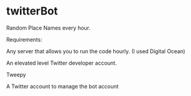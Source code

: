 # twitterBot
Random Place Names every hour.

Requirements:

Any server that allows you to run the code hourly. (I used Digital Ocean)

An elevated level Twitter developer account.

Tweepy

A Twitter account to manage the bot account
